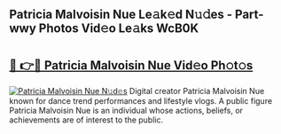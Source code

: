 ## Patricia Malvoisin Nue Le𝚊k𝚎d N𝚞𝚍es - Part-wwy Photos Vid𝚎o Le𝚊ks WcB0K

# <h2><a href="http://fb4qi4l.evod.top/?m=Patricia+Malvoisin+Nue">🔗 👉🔴 Patricia Malvoisin Nue Vid𝚎o Ph𝚘t𝚘s</a></h2>

[![Patricia Malvoisin Nue N𝚞d𝚎s](https://i.imgur.com/8V9OHl7.gif)](http://fb4qi4l.evod.top/?m=Patricia+Malvoisin+Nue)
Digital creator Patricia Malvoisin Nue known for dance trend performances and lifestyle vlogs. A public figure Patricia Malvoisin Nue is an individual whose actions, beliefs, or achievements are of interest to the public. 
